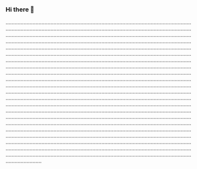 ### Hi there 👋

................................................................................................................................................................................................................................................................................................................................................................................................................................................................................................................................................................................................................................................................................................................................................................................................................................................................................................................................................................................................................................................................................................................................................................................................................................................................................................................................................................................................................................................................................................................................................................................................................................................................................................................................................................................................................................................................................................................................................................................................................................................................................................................................................................................................................................................................................................................................................................................................................................................................................................................................................................................................................................................................................................................................................................................................................................................................